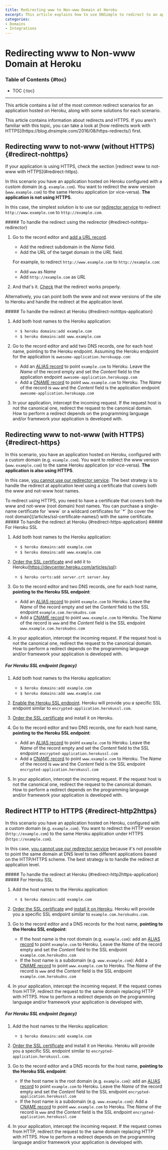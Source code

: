 ```yaml
---
title: Redirecting www to Non-www Domain at Heroku
excerpt: This article explains how to use DNSimple to redirect to an app hosted on Heroku with/without HTTPS.
categories:
- Domains
- Integrations
---
```


# Redirecting www to Non-www Domain at Heroku

### Table of Contents {#toc}

* TOC
{:toc}

---

This article contains a list of the most common redirect scenarios for an application hosted on Heroku, along with some solutions for each scenario.

<note>
This article contains information about redirects and HTTPS. If you aren't familiar with this topic, you can take a look at [how redirects work with HTTPS](https://blog.dnsimple.com/2016/08/https-redirects/) first.
</note>


## Redirecting www to not-www (without HTTPS) {#redirect-nohttps}

<note>
If your application is using HTTPS, check the section [redirect www to not-www with HTTPS](#redirect-https).
</note>

In this scenario you have an application hosted on Heroku configured with a custom domain (e.g. `example.com`). You want to redirect the www version (`www.example.com`) to the same Heroku application (or vice-versa). **The application is not using HTTPS**.

In this case, the simplest solution is to use our [redirector service](/articles/redirector/) to redirect `http://www.example.com` to `http://example.com`.

<div class="section-steps" markdown="1">
##### To handle the redirect using the redirector {#redirect-nohttps-redirector}

1.  Go to the record editor and [add a URL record](/articles/url-record#create).

    - Add the redirect subdomain in the _Name_ field.
    - Add the URL of the target domain in the _URL_ field.

    For example, to redirect `http://www.example.com` to `http://example.com`:

    - Add `www` as _Name_
    - Add `http://example.com` as _URL_

1.  And that's it. [Check](/articles/troubleshooting-redirects#test) that the redirect works properly.
</div>

Alternatively, you can point both the www and not www versions of the site to Heroku and handle the redirect at the application level.

<div class="section-steps" markdown="1">
##### To handle the redirect at Heroku {#redirect-nohttps-application}

1.  Add both host names to the Heroku application:

    - `$ heroku domains:add example.com`
    - `$ heroku domains:add www.example.com`

1.  Go to the record editor and add two DNS records, one for each host name, pointing to the Heroku endpoint. Assuming the Heroku endpoint for the application is `awesome-application.herokuapp.com`:

    - Add an [ALIAS record](/articles/alias-record) to point `example.com` to Heroku. Leave the _Name_ of the record empty and set the _Content_ field to the application endpoint `awesome-application.herokuapp.com`
    - Add a [CNAME record](/articles/cname-record/) to point `www.example.com` to Heroku. The _Name_ of the record is `www` and the _Content_ field is the application endpoint `awesome-application.herokuapp.com`

1.  In your application, intercept the incoming request. If the request host is not the canonical one, redirect the request to the canonical domain. How to perform a redirect depends on the programming language and/or framework your application is developed with.
</div>


## Redirecting www to not-www (with HTTPS) {#redirect-https}

In this scenario, you have an application hosted on Heroku, configured with a custom domain (e.g. `example.com`). You want to redirect the www version (`www.example.com`) to the same Heroku application (or vice-versa). **The application is also using HTTPS**.

In this case, [you cannot use our redirector service](/articles/redirector/). The best strategy is to handle the redirect at application level using a certificate that covers both the www and not-www host names.

<note>
To redirect using HTTPS, you need to have a certificate that covers both the www and not-www (root domain) host names. You can purchase a single-name certificate for `www` or a wildcard certificates for `*` [to cover the root domain](/articles/ssl-certificate-names/) with the same certificate.
</note>

<div class="section-steps" markdown="1">
##### To handle the redirect at Heroku {#redirect-https-application}
##### For Heroku SSL

1.  Add both host names to the Heroku application:

    - `$ heroku domains:add example.com`
    - `$ heroku domains:add www.example.com`

1. [Order the SSL certificate](https://devcenter.heroku.com/articles/ssl-certificate-dnsimple) and add it to Heroku(https://devcenter.heroku.com/articles/ssl):

    - `$ heroku certs:add server.crt server.key`

1.  Go to the record editor and two DNS records, one for each host name, **pointing to the Heroku SSL endpoint**:

    - Add an [ALIAS record](/articles/alias-record) to point `example.com` to Heroku. Leave the _Name_ of the record empty and set the _Content_ field to the SSL endpoint `example.com.herokudns.com`
    - Add a [CNAME record](/articles/cname-record/) to point `www.example.com` to Heroku. The _Name_ of the record is `www` and the _Content_ field is the SSL endpoint `www.example.com.herokudns.com`

1.  In your application, intercept the incoming request. If the request host is not the canonical one, redirect the request to the canonical domain. How to perform a redirect depends on the programming language and/or framework your application is developed with.

##### For Heroku SSL endpoint (legacy)

1.  Add both host names to the Heroku application:

    - `$ heroku domains:add example.com`
    - `$ heroku domains:add www.example.com`

1.  [Enable the Heroku SSL endpoint](https://devcenter.heroku.com/articles/ssl-endpoint). Heroku will provide you a specific SSL endpoint similar to `encrypted-application.herokussl.com`.

1.  [Order the SSL certificate](https://devcenter.heroku.com/articles/ssl-certificate-dnsimple) and install it on Heroku.

1.  Go to the record editor and two DNS records, one for each host name, **pointing to the Heroku SSL endpoint**:

    - Add an [ALIAS record](/articles/alias-record) to point `example.com` to Heroku. Leave the _Name_ of the record empty and set the _Content_ field to the SSL endpoint `encrypted-application.herokussl.com`
    - Add a [CNAME record](/articles/cname-record/) to point `www.example.com` to Heroku. The _Name_ of the record is `www` and the _Content_ field is the SSL endpoint `encrypted-application.herokussl.com`

1.  In your application, intercept the incoming request. If the request host is not the canonical one, redirect the request to the canonical domain. How to perform a redirect depends on the programming language and/or framework your application is developed with.
</div>


## Redirect HTTP to HTTPS {#redirect-http2https}

In this scenario you have an application hosted on Heroku, configured with a custom domain (e.g. `example.com`). You want to redirect the HTTP version (`http://example.com`) to the same Heroku application under HTTPS (`https://example.com`).

In this case, [you cannot use our redirector service](/articles/redirector/) because it's not possible to point the same domain at DNS level to two different applications based on the HTTP/HTTPS scheme. The best strategy is to handle the redirect at application level.

<div class="section-steps" markdown="1">
##### To handle the redirect at Heroku {#redirect-http2https-application}
##### For Heroku SSL

1.  Add the host names to the Heroku application:

    - `$ heroku domains:add example.com`

1.  [Order the SSL certificate](https://devcenter.heroku.com/articles/ssl-certificate-dnsimple) and [install it on Heroku](https://devcenter.heroku.com/articles/ssl). Heroku will provide you a specific SSL endpoint similar to `example.com.herokudns.com`.

1.  Go to the record editor and a DNS records for the host name, **pointing to the Heroku SSL endpoint**:

    - If the host name is the root domain (e.g. `example.com`): add an [ALIAS record](/articles/alias-record) to point `example.com` to Heroku. Leave the _Name_ of the record empty and set the _Content_ field to the SSL endpoint `example.com.herokudns.com`
    - If the host name is a subdomain (e.g. `www.example.com`): Add a [CNAME record](/articles/cname-record/) to point `www.example.com` to Heroku. The _Name_ of the record is `www` and the _Content_ field is the SSL endpoint `example.com.herokudns.com`

1.  In your application, intercept the incoming request. If the request comes from HTTP, redirect the request to the same domain replacing HTTP with HTTPS. How to perform a redirect depends on the programming language and/or framework your application is developed with.

##### For Heroku SSL endpoint (legacy)

1.  Add the host names to the Heroku application:

    - `$ heroku domains:add example.com`

1.  [Order the SSL certificate](https://devcenter.heroku.com/articles/ssl-certificate-dnsimple) and install it on Heroku. Heroku will provide you a specific SSL endpoint similar to `encrypted-application.herokussl.com`.

1.  Go to the record editor and a DNS records for the host name, **pointing to the Heroku SSL endpoint**:

    - If the host name is the root domain (e.g. `example.com`): add an [ALIAS record](/articles/alias-record) to point `example.com` to Heroku. Leave the _Name_ of the record empty and set the _Content_ field to the SSL endpoint `encrypted-application.herokussl.com`
    - If the host name is a subdomain (e.g. `www.example.com`): Add a [CNAME record](/articles/cname-record/) to point `www.example.com` to Heroku. The _Name_ of the record is `www` and the _Content_ field is the SSL endpoint `encrypted-application.herokussl.com`

1.  In your application, intercept the incoming request. If the request comes from HTTP, redirect the request to the same domain replacing HTTP with HTTPS. How to perform a redirect depends on the programming language and/or framework your application is developed with.
</div>

